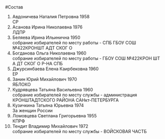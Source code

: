 #Состав
1. Авдоничева Наталия Петровна 1958   
    СР
2. Асанова Ирина Николаевна 1976   
    ЛДПР
3. Беляева Ирина Ильинична 1950   
    собрание избирателей по месту работы - СПБ ГБОУ СОШ №422КРОНШТ АДТ СКОГ О
4. Богданова Ольга Николаевна 1960   
    собрание избирателей по месту работы - ГБОУ СОШ №422КРОН ШТ А ДТ СКОГ О Р-НА СПБ
5. Джурсинбаева Елена Каирбековна 1960   
    ЕР
6. Занин Юрий Михайлович 1970   
    ЯБЛОКО
7. Кудрявцева Татьяна Васильевна 1960   
    собрание избирателей по месту службы - администрация КРОНШТАДТСКОГО РАЙОНА САНкт-ПЕТЕРБУРГА
8. Кузичкина Татьяна Юрьевна 1974   
    За женщин России
9. Ломовцева Светлана Григорьевна 1955   
    КПРФ
10. Тендит Владимир Михайлович 1972   
    собрание избирателей по месту службы - ВОЙСКОВАЯ ЧАСТБ
